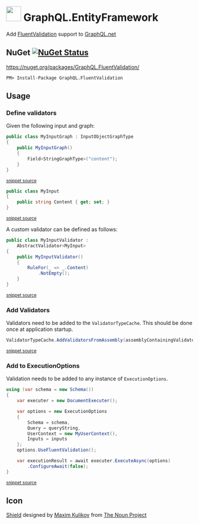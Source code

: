 <!--
This file was generate by the MarkdownSnippets.
Source File: \readme.source.md
To change this file edit the source file and then re-run the generation using either the dotnet global tool (https://github.com/SimonCropp/MarkdownSnippets#githubmarkdownsnippets) or using the api (https://github.com/SimonCropp/MarkdownSnippets#running-as-a-unit-test).
-->

# <img src="https://raw.githubusercontent.com/SimonCropp/GraphQL.EntityFramework/master/src/icon.png" height="40px"> GraphQL.EntityFramework

Add [FluentValidation](https://fluentvalidation.net/) support to [GraphQL.net](https://github.com/graphql-dotnet/graphql-dotnet)


## NuGet [![NuGet Status](http://img.shields.io/nuget/v/GraphQL.FluentValidation.svg?longCache=true&style=flat)](https://www.nuget.org/packages/GraphQL.FluentValidation/)

https://nuget.org/packages/GraphQL.FluentValidation/

    PM> Install-Package GraphQL.FluentValidation


## Usage


### Define validators

Given the following input and graph:

<!-- snippet: graph -->
```cs
public class MyInputGraph : InputObjectGraphType
{
    public MyInputGraph()
    {
        Field<StringGraphType>("content");
    }
}
```
<sup>[snippet source](/src/Tests/Snippets/MyInputGraph.cs#L3-L11)</sup>
<!-- endsnippet -->

<!-- snippet: input -->
```cs
public class MyInput
{
    public string Content { get; set; }
}
```
<sup>[snippet source](/src/Tests/Snippets/MyInput.cs#L2-L7)</sup>
<!-- endsnippet -->

A custom validator can be defined as follows:

<!-- snippet: validator -->
```cs
public class MyInputValidator :
    AbstractValidator<MyInput>
{
    public MyInputValidator()
    {
        RuleFor(_ => _.Content)
            .NotEmpty();
    }
}
```
<sup>[snippet source](/src/Tests/Snippets/MyInputValidator.cs#L3-L13)</sup>
<!-- endsnippet -->


### Add Validators

Validators need to be added to the `ValidatorTypeCache`. This should be done once at application startup.

<!-- snippet: AddValidators -->
```cs
ValidatorTypeCache.AddValidatorsFromAssembly(assemblyContainingValidators);
```
<sup>[snippet source](/src/Tests/Snippets/QueryExecution.cs#L34-L36)</sup>
<!-- endsnippet -->


### Add to ExecutionOptions

Validation needs to be added to any instance of `ExecutionOptions`.

<!-- snippet: UseFluentValidation -->
```cs
using (var schema = new Schema())
{
    var executer = new DocumentExecuter();

    var options = new ExecutionOptions
    {
        Schema = schema,
        Query = queryString,
        UserContext = new MyUserContext(),
        Inputs = inputs
    };
    options.UseFluentValidation();

    var executionResult = await executer.ExecuteAsync(options)
        .ConfigureAwait(false);
}
```
<sup>[snippet source](/src/Tests/Snippets/QueryExecution.cs#L10-L29)</sup>
<!-- endsnippet -->


## Icon

<a href="https://thenounproject.com/term/shield/1893182/" target="_blank">Shield</a> designed by [Maxim Kulikov](https://thenounproject.com/maxim221/) from [The Noun Project](https://thenounproject.com)
